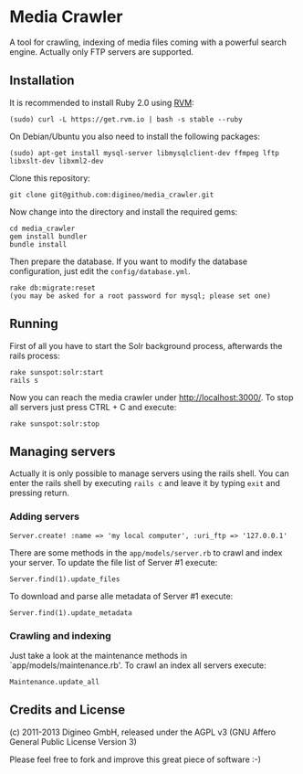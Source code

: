 Media Crawler
=============

A tool for crawling, indexing of media files coming with a powerful search engine.
Actually only FTP servers are supported.



Installation
------------

It is recommended to install Ruby 2.0 using [RVM](http://rvm.io/):

    (sudo) curl -L https://get.rvm.io | bash -s stable --ruby

On Debian/Ubuntu you also need to install the following packages:

    (sudo) apt-get install mysql-server libmysqlclient-dev ffmpeg lftp libxslt-dev libxml2-dev

Clone this repository:

    git clone git@github.com:digineo/media_crawler.git

Now change into the directory and install the required gems:

    cd media_crawler
    gem install bundler
    bundle install

Then prepare the database. If you want to modify the database configuration, just edit the `config/database.yml`.

    rake db:migrate:reset
    (you may be asked for a root password for mysql; please set one)

Running
-------

First of all you have to start the Solr background process, afterwards the rails process:

    rake sunspot:solr:start
    rails s

Now you can reach the media crawler under [http://localhost:3000/](http://localhost:3000/).
To stop all servers just press CTRL + C and execute:

    rake sunspot:solr:stop

Managing servers
----------------

Actually it is only possible to manage servers using the rails shell. You can enter the rails shell by executing `rails c` and leave it by typing `exit` and pressing return.

### Adding servers

    Server.create! :name => 'my local computer', :uri_ftp => '127.0.0.1'

There are some methods in the `app/models/server.rb` to crawl and index your server.
To update the file list of Server #1 execute:

    Server.find(1).update_files

To download and parse alle metadata of Server #1 execute:

    Server.find(1).update_metadata

### Crawling and indexing

Just take a look at the maintenance methods in `app/models/maintenance.rb'. To crawl an index all servers execute:

    Maintenance.update_all


Credits and License
-------------------

(c) 2011-2013 Digineo GmbH, released under the AGPL v3 (GNU Affero General Public License Version 3)

Please feel free to fork and improve this great piece of software :-)

